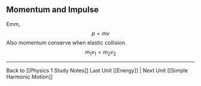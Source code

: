 Momentum and Impulse
---
Emm, $$p=mv$$
Also momentum conserve when elastic collision.$$m_1v_1=m_2v_2$$

---
Back to [[Physics 1 Study Notes]]
Last Unit [[Energy]] | Next Unit [[Simple Harmonic Motion]]